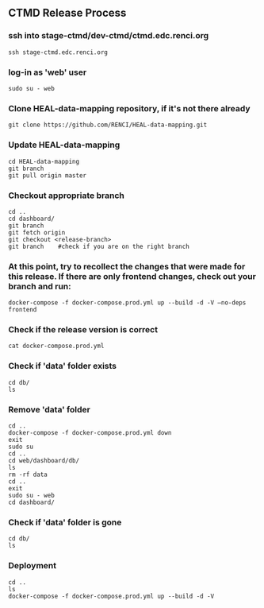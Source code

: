 ## CTMD Release Process

### ssh into stage-ctmd/dev-ctmd/ctmd.edc.renci.org
```
ssh stage-ctmd.edc.renci.org
```
### log-in as 'web' user
```
sudo su - web
```
### Clone HEAL-data-mapping repository, if it's not there already
```
git clone https://github.com/RENCI/HEAL-data-mapping.git
```
### Update HEAL-data-mapping
```
cd HEAL-data-mapping
git branch
git pull origin master
```
### Checkout appropriate branch
```
cd ..
cd dashboard/
git branch
git fetch origin
git checkout <release-branch>
git branch    #check if you are on the right branch
```
### At this point, try to recollect the changes that were made for this release. If there are only frontend changes, check out your branch and run:
```
docker-compose -f docker-compose.prod.yml up --build -d -V –no-deps frontend
```
### Check if the release version is correct
```
cat docker-compose.prod.yml
```
### Check if 'data' folder exists
```
cd db/
ls
```
### Remove 'data' folder
```
cd ..
docker-compose -f docker-compose.prod.yml down
exit
sudo su
cd ..
cd web/dashboard/db/
ls
rm -rf data
cd ..
exit
sudo su - web
cd dashboard/
```
### Check if 'data' folder is gone
```
cd db/
ls
```
### Deployment
```
cd ..
ls
docker-compose -f docker-compose.prod.yml up --build -d -V
```
